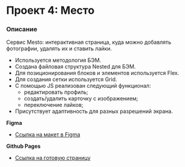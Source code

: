 # Проект 4: Место

### Описание

Сервис Mesto: интерактивная страница, куда можно добавлять фотографии, удалять их и ставить лайки.


* Используется методология БЭМ.
* Создана файловая структура Nested для БЭМ.
* Для позиционирования блоков и элементов используется Flex.
* Для создания сетки используется Grid.
* С помощью JS реализован следующий функционал:
  * редактировать профиль;
  * создать/удалить карточку с изображением;
  * переключение лайков;
* Присутствует адаптивность для разных разрешений экрана.



**Figma**

* [Ссылка на макет в Figma](https://www.figma.com/file/StZjf8HnoeLdiXS7dYrLAh/JavaScript.-Sprint-4)

**Github Pages**

* [Ссылка на готовую страницу](https://tea-cup-git.github.io/mesto/index.html)
